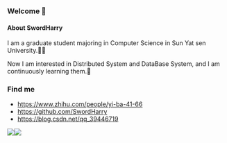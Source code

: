 ### Welcome  👋

#### About SwordHarry

I am a graduate student majoring in Computer Science in Sun Yat sen University.👨‍💻‍

Now I am interested in Distributed System and DataBase System, and I am continuously learning them.🐢

### Find me
- https://www.zhihu.com/people/yi-ba-41-66
- https://github.com/SwordHarry
- https://blog.csdn.net/qq_39446719

<div style="display:flex;align-items: flex-start;">
    <img src="https://github-readme-stats.vercel.app/api?username=SwordHarry&show_icons=true"/>
    <img src="https://github-readme-stats.vercel.app/api/top-langs?username=SwordHarry&layout=compact&langs_count=6"/>
</div>
